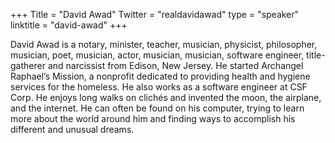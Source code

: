 +++
Title = "David Awad"
Twitter = "realdavidawad"
type = "speaker"
linktitle = "david-awad"
+++

David Awad is a notary, minister, teacher, musician, physicist, philosopher, musician, poet, musician, actor, musician, musician, software engineer, title-gatherer and narcissist from Edison, New Jersey. He started Archangel Raphael’s Mission, a nonprofit dedicated to providing health and hygiene services for the homeless. He also works as a software engineer at CSF Corp. He enjoys long walks on clichés and invented the moon, the airplane, and the internet. He can often be found on his computer, trying to learn more about the world around him and finding ways to accomplish his different and unusual dreams.

